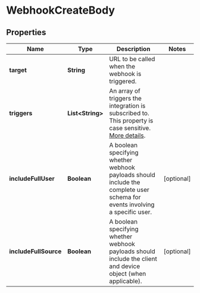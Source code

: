 

# WebhookCreateBody


## Properties

| Name | Type | Description | Notes |
|------------ | ------------- | ------------- | -------------|
|**target** | **String** | URL to be called when the webhook is triggered. |  |
|**triggers** | **List&lt;String&gt;** | An array of triggers the integration is subscribed to. This property is case sensitive. [More details](https://developer.zendesk.com/api-reference/conversations/#section/Webhook-Triggers). |  |
|**includeFullUser** | **Boolean** | A boolean specifying whether webhook payloads should include the complete user schema for events involving a specific user. |  [optional] |
|**includeFullSource** | **Boolean** | A boolean specifying whether webhook payloads should include the client and device object (when applicable). |  [optional] |



